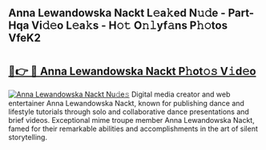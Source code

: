 ## Anna Lewandowska Nackt L𝚎a𝚔ed N𝚞𝚍e - Part-Hqa Vi𝚍𝚎o L𝚎a𝚔s - H𝚘𝚝 O𝚗𝚕yf𝚊ns P𝚑𝚘tos VfeK2

# <h2><a href="http://kf0sby.oniu.top/?m=Anna+Lewandowska+Nackt">🔗👉 🔴 Anna Lewandowska Nackt P𝚑ot𝚘𝚜 V𝚒d𝚎o</a></h2>

[![Anna Lewandowska Nackt Nu𝚍e𝚜](https://i.imgur.com/0qMVB7G.gif)](http://kf0sby.oniu.top/?m=Anna+Lewandowska+Nackt)
Digital media creator and web entertainer Anna Lewandowska Nackt, known for publishing dance and lifestyle tutorials through solo and collaborative dance presentations and brief videos. Exceptional mime troupe member Anna Lewandowska Nackt, famed for their remarkable abilities and accomplishments in the art of silent storytelling.  
